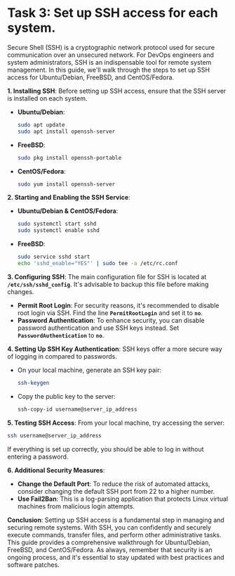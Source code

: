 # Task 3: Set up SSH access for each system.

Secure Shell (SSH) is a cryptographic network protocol used for secure communication over an unsecured network. For DevOps engineers and system administrators, SSH is an indispensable tool for remote system management. In this guide, we'll walk through the steps to set up SSH access for Ubuntu/Debian, FreeBSD, and CentOS/Fedora.

**1. Installing SSH**:
Before setting up SSH access, ensure that the SSH server is installed on each system.

- **Ubuntu/Debian**:
    
    ```bash
    sudo apt update
    sudo apt install openssh-server
    ```
    
- **FreeBSD**:
    
    ```bash
    sudo pkg install openssh-portable
    ```
    
- **CentOS/Fedora**:
    
    ```bash
    sudo yum install openssh-server
    ```
    

**2. Starting and Enabling the SSH Service**:

- **Ubuntu/Debian & CentOS/Fedora**:
    
    ```bash
    sudo systemctl start sshd
    sudo systemctl enable sshd
    ```
    
- **FreeBSD**:
    
    ```bash
    sudo service sshd start
    echo 'sshd_enable="YES"' | sudo tee -a /etc/rc.conf
    ```
    

**3. Configuring SSH**:
The main configuration file for SSH is located at **`/etc/ssh/sshd_config`**. It's advisable to backup this file before making changes.

- **Permit Root Login**: For security reasons, it's recommended to disable root login via SSH. Find the line **`PermitRootLogin`** and set it to **`no`**.
- **Password Authentication**: To enhance security, you can disable password authentication and use SSH keys instead. Set **`PasswordAuthentication`** to **`no`**.

**4. Setting Up SSH Key Authentication**:
SSH keys offer a more secure way of logging in compared to passwords.

- On your local machine, generate an SSH key pair:
    
    ```bash
    ssh-keygen
    ```
    
- Copy the public key to the server:
    
    ```bash
    ssh-copy-id username@server_ip_address
    ```
    

**5. Testing SSH Access**:
From your local machine, try accessing the server:

```bash
ssh username@server_ip_address
```

If everything is set up correctly, you should be able to log in without entering a password.

**6. Additional Security Measures**:

- **Change the Default Port**: To reduce the risk of automated attacks, consider changing the default SSH port from 22 to a higher number.
- **Use Fail2Ban**: This is a log-parsing application that protects Linux virtual machines from malicious login attempts.

**Conclusion**:
Setting up SSH access is a fundamental step in managing and securing remote systems. With SSH, you can confidently and securely execute commands, transfer files, and perform other administrative tasks. This guide provides a comprehensive walkthrough for Ubuntu/Debian, FreeBSD, and CentOS/Fedora. As always, remember that security is an ongoing process, and it's essential to stay updated with best practices and software patches.